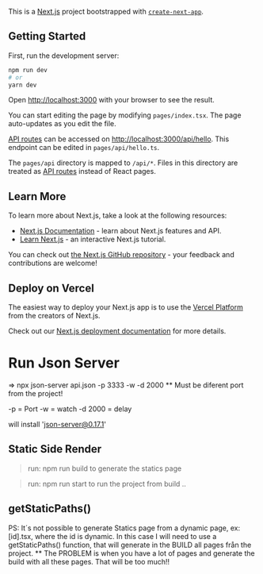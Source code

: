 This is a [Next.js](https://nextjs.org/) project bootstrapped with [`create-next-app`](https://github.com/vercel/next.js/tree/canary/packages/create-next-app).

## Getting Started

First, run the development server:

```bash
npm run dev
# or
yarn dev
```

Open [http://localhost:3000](http://localhost:3000) with your browser to see the result.

You can start editing the page by modifying `pages/index.tsx`. The page auto-updates as you edit the file.

[API routes](https://nextjs.org/docs/api-routes/introduction) can be accessed on [http://localhost:3000/api/hello](http://localhost:3000/api/hello). This endpoint can be edited in `pages/api/hello.ts`.

The `pages/api` directory is mapped to `/api/*`. Files in this directory are treated as [API routes](https://nextjs.org/docs/api-routes/introduction) instead of React pages.

## Learn More

To learn more about Next.js, take a look at the following resources:

- [Next.js Documentation](https://nextjs.org/docs) - learn about Next.js features and API.
- [Learn Next.js](https://nextjs.org/learn) - an interactive Next.js tutorial.

You can check out [the Next.js GitHub repository](https://github.com/vercel/next.js/) - your feedback and contributions are welcome!

## Deploy on Vercel

The easiest way to deploy your Next.js app is to use the [Vercel Platform](https://vercel.com/new?utm_medium=default-template&filter=next.js&utm_source=create-next-app&utm_campaign=create-next-app-readme) from the creators of Next.js.

Check out our [Next.js deployment documentation](https://nextjs.org/docs/deployment) for more details.

# Run Json Server

=> npx json-server api.json -p 3333 -w -d 2000
\*\* Must be diferent port from the project!

-p = Port
-w = watch
-d 2000 = delay

will install 'json-server@0.17.1'

## Static Side Render

> run: npm run build to generate the statics page

> run: npm run start to run the project from build ..

## getStaticPaths()

PS: It´s not possible to generate Statics page from a dynamic page, ex: [id].tsx, where the id is dynamic.
In this case I will need to use a getStaticPaths() function, that will generate in the BUILD all pages från the project.
\*\* The PROBLEM is when you have a lot of pages and generate the build with all these pages. That will be too much!!
